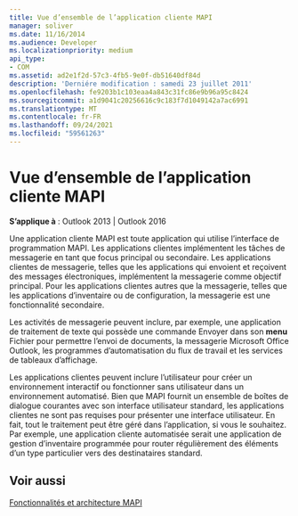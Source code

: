 ```yaml
---
title: Vue d’ensemble de l’application cliente MAPI
manager: soliver
ms.date: 11/16/2014
ms.audience: Developer
ms.localizationpriority: medium
api_type:
- COM
ms.assetid: ad2e1f2d-57c3-4fb5-9e0f-db51640df84d
description: 'Derniére modification : samedi 23 juillet 2011'
ms.openlocfilehash: fe9203b1c103eaa4a843c31fc86e9b96a95c8424
ms.sourcegitcommit: a1d9041c20256616c9c183f7d1049142a7ac6991
ms.translationtype: MT
ms.contentlocale: fr-FR
ms.lasthandoff: 09/24/2021
ms.locfileid: "59561263"
---
```

# <a name="mapi-client-application-overview"></a>Vue d’ensemble de l’application cliente MAPI

  
  
**S’applique à** : Outlook 2013 | Outlook 2016 
  
Une application cliente MAPI est toute application qui utilise l’interface de programmation MAPI. Les applications clientes implémentent les tâches de messagerie en tant que focus principal ou secondaire. Les applications clientes de messagerie, telles que les applications qui envoient et reçoivent des messages électroniques, implémentent la messagerie comme objectif principal. Pour les applications clientes autres que la messagerie, telles que les applications d’inventaire ou de configuration, la messagerie est une fonctionnalité secondaire.
  
Les activités de messagerie peuvent inclure, par exemple,  une application de traitement de texte qui possède une commande Envoyer dans son **menu** Fichier pour permettre l’envoi de documents, la messagerie Microsoft Office Outlook, les programmes d’automatisation du flux de travail et les services de tableaux d’affichage. 
  
Les applications clientes peuvent inclure l’utilisateur pour créer un environnement interactif ou fonctionner sans utilisateur dans un environnement automatisé. Bien que MAPI fournit un ensemble de boîtes de dialogue courantes avec son interface utilisateur standard, les applications clientes ne sont pas requises pour présenter une interface utilisateur. En fait, tout le traitement peut être géré dans l’application, si vous le souhaitez. Par exemple, une application cliente automatisée serait une application de gestion d’inventaire programmée pour router régulièrement des éléments d’un type particulier vers des destinataires standard.
  
## <a name="see-also"></a>Voir aussi



[Fonctionnalités et architecture MAPI](mapi-features-and-architecture.md)

